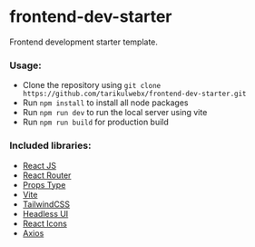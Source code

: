 # frontend-dev-starter
Frontend development starter template.

### Usage:
- Clone the repository using `git clone https://github.com/tarikulwebx/frontend-dev-starter.git`
- Run `npm install` to install all node packages
- Run `npm run dev` to run the local server using vite
- Run `npm run build` for production build


### Included libraries:
- [React JS](https://react.dev/)
- [React Router](https://reactrouter.com/en/main)
- [Props Type](https://www.npmjs.com/package/prop-types)
- [Vite](https://vitejs.dev/guide/)
- [TailwindCSS](https://tailwindcss.com/)
- [Headless UI](https://headlessui.com/react/menu#installation)
- [React Icons](https://react-icons.github.io/react-icons)
- [Axios](https://axios-http.com/docs/intro)
